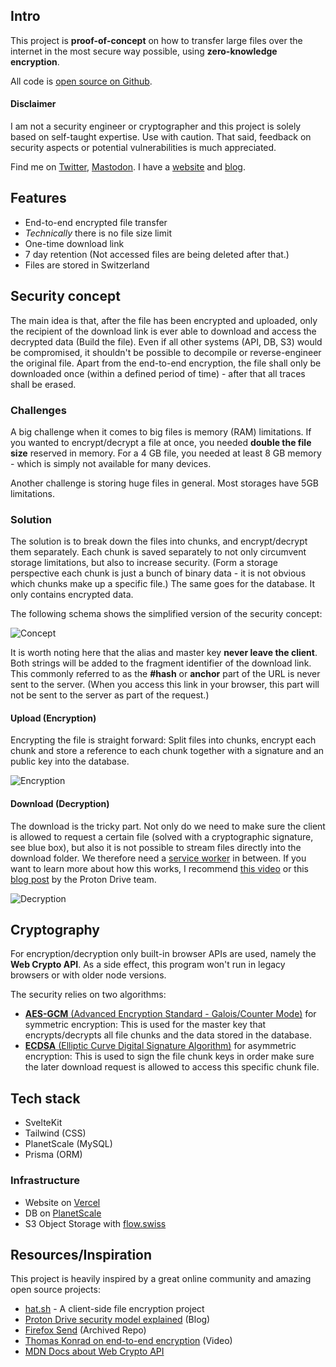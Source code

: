## Intro

This project is **proof-of-concept** on how to transfer large files over the internet in the most secure way possible, using **zero-knowledge encryption**.

All code is [open source on Github](https://github.com/stophecom/sharrr-svelte).

#### Disclaimer

I am not a security engineer or cryptographer and this project is solely based on self-taught expertise. Use with caution. That said, feedback on security aspects or potential vulnerabilities is much appreciated.

Find me on [Twitter](https://twitter.com/stophecom), [Mastodon](https://mastodon.social/@stophecom). I have a [website](https://www.stophe.com/) and [blog](https://blog.stophe.com/).

## Features

- End-to-end encrypted file transfer
- _Technically_ there is no file size limit
- One-time download link
- 7 day retention (Not accessed files are being deleted after that.)
- Files are stored in Switzerland

## Security concept

The main idea is that, after the file has been encrypted and uploaded, only the recipient of the download link is ever able to download and access the decrypted data (Build the file). Even if all other systems (API, DB, S3) would be compromised, it shouldn't be possible to decompile or reverse-engineer the original file. Apart from the end-to-end encryption, the file shall only be downloaded once (within a defined period of time) - after that all traces shall be erased.

### Challenges

A big challenge when it comes to big files is memory (RAM) limitations. If you wanted to encrypt/decrypt a file at once, you needed **double the file size** reserved in memory. For a 4 GB file, you needed at least 8 GB memory - which is simply not available for many devices.

Another challenge is storing huge files in general. Most storages have 5GB limitations.

### Solution

The solution is to break down the files into chunks, and encrypt/decrypt them separately. Each chunk is saved separately to not only circumvent storage limitations, but also to increase security. (Form a storage perspective each chunk is just a bunch of binary data - it is not obvious which chunks make up a specific file.) The same goes for the database. It only contains encrypted data.

The following schema shows the simplified version of the security concept:

![Concept](/images/about/about-overview.jpg)

It is worth noting here that the alias and master key **never leave the client**. Both strings will be added to the fragment identifier of the download link. This commonly referred to as the **#hash** or **anchor** part of the URL is never sent to the server. (When you access this link in your browser, this part will not be sent to the server as part of the request.)

#### Upload (Encryption)

Encrypting the file is straight forward: Split files into chunks, encrypt each chunk and store a reference to each chunk together with a signature and an public key into the database.

![Encryption](/images/about/about-encryption.jpg)

#### Download (Decryption)

The download is the tricky part. Not only do we need to make sure the client is allowed to request a certain file (solved with a cryptographic signature, see blue box), but also it is not possible to stream files directly into the download folder. We therefore need a [service worker](https://developer.mozilla.org/en-US/docs/Web/API/Service_Worker_API) in between. If you want to learn more about how this works, I recommend [this video](https://www.youtube.com/watch?v=SdePc87Ffik) or this [blog post](https://proton.me/blog/proton-drive-web-encryption-technique) by the Proton Drive team.

![Decryption](/images/about/about-decryption.jpg)

## Cryptography

For encryption/decryption only built-in browser APIs are used, namely the **Web Crypto API**. As a side effect, this program won't run in legacy browsers or with older node versions.

The security relies on two algorithms:

- [**AES-GCM** (Advanced Encryption Standard - Galois/Counter Mode)](https://en.wikipedia.org/wiki/Galois/Counter_Mode) for symmetric encryption: This is used for the master key that encrypts/decrypts all file chunks and the data stored in the database.
- [**ECDSA** (Elliptic Curve Digital Signature Algorithm)](https://en.wikipedia.org/wiki/Elliptic_Curve_Digital_Signature_Algorithm) for asymmetric encryption: This is used to sign the file chunk keys in order make sure the later download request is allowed to access this specific chunk file.

## Tech stack

- SvelteKit
- Tailwind (CSS)
- PlanetScale (MySQL)
- Prisma (ORM)

### Infrastructure

- Website on [Vercel](https://vercel.com/)
- DB on [PlanetScale](https://planetscale.com/)
- S3 Object Storage with [flow.swiss](https://flow.swiss)

## Resources/Inspiration

This project is heavily inspired by a great online community and amazing open source projects:

- [hat.sh](https://hat.sh/) - A client-side file encryption project
- [Proton Drive security model explained](https://proton.me/blog/protondrive-security) (Blog)
- [Firefox Send](https://github.com/mozilla/send) (Archived Repo)
- [Thomas Konrad on end-to-end encryption](https://www.youtube.com/watch?v=SdePc87Ffik) (Video)
- [MDN Docs about Web Crypto API](https://developer.mozilla.org/en-US/docs/Web/API/Web_Crypto_API)
